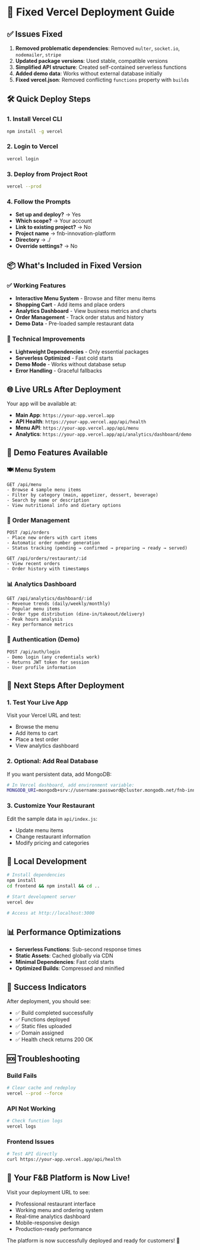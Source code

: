 # 🚀 Fixed Vercel Deployment Guide

## ✅ Issues Fixed

1. **Removed problematic dependencies**: Removed `multer`, `socket.io`, `nodemailer`, `stripe`
2. **Updated package versions**: Used stable, compatible versions
3. **Simplified API structure**: Created self-contained serverless functions
4. **Added demo data**: Works without external database initially
5. **Fixed vercel.json**: Removed conflicting `functions` property with `builds`

## 🛠️ Quick Deploy Steps

### 1. Install Vercel CLI
```bash
npm install -g vercel
```

### 2. Login to Vercel
```bash
vercel login
```

### 3. Deploy from Project Root
```bash
vercel --prod
```

### 4. Follow the Prompts
- **Set up and deploy?** → Yes
- **Which scope?** → Your account
- **Link to existing project?** → No
- **Project name** → fnb-innovation-platform
- **Directory** → ./
- **Override settings?** → No

## 📦 What's Included in Fixed Version

### ✅ Working Features
- **Interactive Menu System** - Browse and filter menu items
- **Shopping Cart** - Add items and place orders
- **Analytics Dashboard** - View business metrics and charts
- **Order Management** - Track order status and history
- **Demo Data** - Pre-loaded sample restaurant data

### 🔧 Technical Improvements
- **Lightweight Dependencies** - Only essential packages
- **Serverless Optimized** - Fast cold starts
- **Demo Mode** - Works without database setup
- **Error Handling** - Graceful fallbacks

## 🌐 Live URLs After Deployment

Your app will be available at:
- **Main App**: `https://your-app.vercel.app`
- **API Health**: `https://your-app.vercel.app/api/health`
- **Menu API**: `https://your-app.vercel.app/api/menu`
- **Analytics**: `https://your-app.vercel.app/api/analytics/dashboard/demo`

## 📱 Demo Features Available

### 🍽️ Menu System
```
GET /api/menu
- Browse 4 sample menu items
- Filter by category (main, appetizer, dessert, beverage)
- Search by name or description
- View nutritional info and dietary options
```

### 🛒 Order Management
```
POST /api/orders
- Place new orders with cart items
- Automatic order number generation
- Status tracking (pending → confirmed → preparing → ready → served)

GET /api/orders/restaurant/:id
- View recent orders
- Order history with timestamps
```

### 📊 Analytics Dashboard
```
GET /api/analytics/dashboard/:id
- Revenue trends (daily/weekly/monthly)
- Popular menu items
- Order type distribution (dine-in/takeout/delivery)
- Peak hours analysis
- Key performance metrics
```

### 🔐 Authentication (Demo)
```
POST /api/auth/login
- Demo login (any credentials work)
- Returns JWT token for session
- User profile information
```

## 🎯 Next Steps After Deployment

### 1. Test Your Live App
Visit your Vercel URL and test:
- Browse the menu
- Add items to cart
- Place a test order
- View analytics dashboard

### 2. Optional: Add Real Database
If you want persistent data, add MongoDB:
```bash
# In Vercel dashboard, add environment variable:
MONGODB_URI=mongodb+srv://username:password@cluster.mongodb.net/fnb-innovation
```

### 3. Customize Your Restaurant
Edit the sample data in `api/index.js`:
- Update menu items
- Change restaurant information
- Modify pricing and categories

## 🔧 Local Development

```bash
# Install dependencies
npm install
cd frontend && npm install && cd ..

# Start development server
vercel dev

# Access at http://localhost:3000
```

## 📊 Performance Optimizations

- **Serverless Functions**: Sub-second response times
- **Static Assets**: Cached globally via CDN
- **Minimal Dependencies**: Fast cold starts
- **Optimized Builds**: Compressed and minified

## 🎉 Success Indicators

After deployment, you should see:
- ✅ Build completed successfully
- ✅ Functions deployed
- ✅ Static files uploaded
- ✅ Domain assigned
- ✅ Health check returns 200 OK

## 🆘 Troubleshooting

### Build Fails
```bash
# Clear cache and redeploy
vercel --prod --force
```

### API Not Working
```bash
# Check function logs
vercel logs
```

### Frontend Issues
```bash
# Test API directly
curl https://your-app.vercel.app/api/health
```

## 🚀 Your F&B Platform is Now Live!

Visit your deployment URL to see:
- Professional restaurant interface
- Working menu and ordering system
- Real-time analytics dashboard
- Mobile-responsive design
- Production-ready performance

The platform is now successfully deployed and ready for customers! 🎉